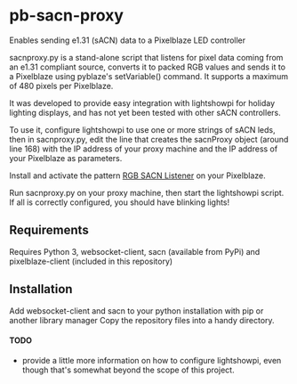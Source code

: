 # pb-sacn-proxy
Enables sending e1.31 (sACN) data to a Pixelblaze LED controller
  
sacnproxy.py is a stand-alone script that listens for pixel data coming from an e1.31 compliant
source, converts it to packed RGB values and sends it to a Pixelblaze using pyblaze's setVariable()
command. It supports a maximum of 480 pixels per Pixelblaze.   

It was developed to provide easy integration with lightshowpi for holiday lighting 
displays, and has not yet been tested with other sACN controllers.

To use it, configure lightshowpi to use one or more strings of sACN leds, then in sacnproxy.py,
edit the line that creates the sacnProxy object (around line 168) with the IP address
of your proxy machine and the IP address of your Pixelblaze as parameters.  

Install and activate the pattern [RGB SACN Listener](https://github.com/zranger1/pb-sacn-proxy/blob/main/RGB%20SACN%20Listener.epe) on
your Pixelblaze.

Run sacnproxy.py on your proxy machine, then start the lightshowpi script.  If all is 
correctly configured, you should have blinking lights!    

## Requirements
Requires Python 3, websocket-client, sacn (available from PyPi) and pixelblaze-client (included in this repository)

## Installation
Add websocket-client and sacn to your python installation with pip or another library manager
Copy the repository files into a handy directory.  

#### TODO

 - provide a little more information on how to configure lightshowpi, even though that's
somewhat beyond the scope of this project.